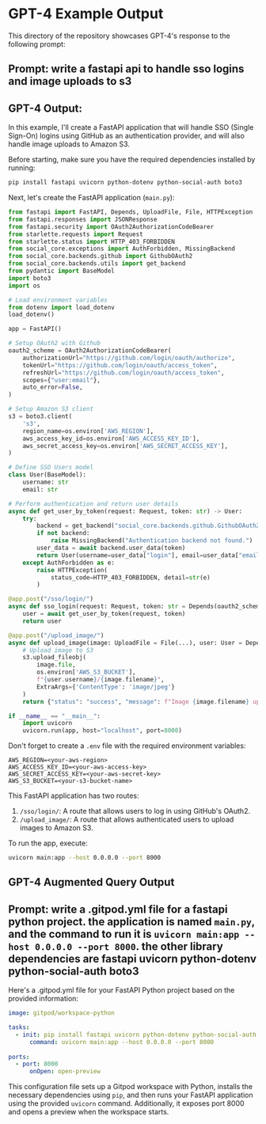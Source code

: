 # GPT-4 Example Output

This directory of the repository showcases GPT-4's response to the following prompt:

## Prompt: write a fastapi api to handle sso logins and image uploads to s3

## GPT-4 Output:

In this example, I'll create a FastAPI application that will handle SSO (Single Sign-On) logins using GitHub as an authentication provider, and will also handle image uploads to Amazon S3.

Before starting, make sure you have the required dependencies installed by running:

```sh
pip install fastapi uvicorn python-dotenv python-social-auth boto3
```

Next, let's create the FastAPI application (`main.py`):

```python
from fastapi import FastAPI, Depends, UploadFile, File, HTTPException
from fastapi.responses import JSONResponse
from fastapi.security import OAuth2AuthorizationCodeBearer
from starlette.requests import Request
from starlette.status import HTTP_403_FORBIDDEN
from social_core.exceptions import AuthForbidden, MissingBackend
from social_core.backends.github import GithubOAuth2
from social_core.backends.utils import get_backend
from pydantic import BaseModel
import boto3
import os

# Load environment variables
from dotenv import load_dotenv
load_dotenv()

app = FastAPI()

# Setup OAuth2 with Github
oauth2_scheme = OAuth2AuthorizationCodeBearer(
    authorizationUrl="https://github.com/login/oauth/authorize",
    tokenUrl="https://github.com/login/oauth/access_token",
    refreshUrl="https://github.com/login/oauth/access_token",
    scopes={"user:email"},
    auto_error=False,
)

# Setup Amazon S3 client
s3 = boto3.client(
    's3',
    region_name=os.environ['AWS_REGION'],
    aws_access_key_id=os.environ['AWS_ACCESS_KEY_ID'],
    aws_secret_access_key=os.environ['AWS_SECRET_ACCESS_KEY'],
)

# Define SSO Users model
class User(BaseModel):
    username: str
    email: str

# Perform authentication and return user details
async def get_user_by_token(request: Request, token: str) -> User:
    try:
        backend = get_backend("social_core.backends.github.GithubOAuth2")
        if not backend:
            raise MissingBackend("Authentication backend not found.")
        user_data = await backend.user_data(token)
        return User(username=user_data["login"], email=user_data["email"])
    except AuthForbidden as e:
        raise HTTPException(
            status_code=HTTP_403_FORBIDDEN, detail=str(e)
        )

@app.post("/sso/login/")
async def sso_login(request: Request, token: str = Depends(oauth2_scheme)):
    user = await get_user_by_token(request, token)
    return user

@app.post("/upload_image/")
async def upload_image(image: UploadFile = File(...), user: User = Depends(get_user_by_token)):
    # Upload image to S3
    s3.upload_fileobj(
        image.file,
        os.environ['AWS_S3_BUCKET'],
        f"{user.username}/{image.filename}",
        ExtraArgs={'ContentType': 'image/jpeg'}
    )
    return {"status": "success", "message": f"Image {image.filename} uploaded successfully"}

if __name__ == "__main__":
    import uvicorn
    uvicorn.run(app, host="localhost", port=8000)
```

Don't forget to create a `.env` file with the required environment variables:

```
AWS_REGION=<your-aws-region>
AWS_ACCESS_KEY_ID=<your-aws-access-key>
AWS_SECRET_ACCESS_KEY=<your-aws-secret-key>
AWS_S3_BUCKET=<your-s3-bucket-name>
```

This FastAPI application has two routes:

1. `/sso/login/`: A route that allows users to log in using GitHub's OAuth2.
2. `/upload_image/`: A route that allows authenticated users to upload images to Amazon S3.

To run the app, execute:

```sh
uvicorn main:app --host 0.0.0.0 --port 8000
```

## GPT-4 Augmented Query Output

## Prompt: write a .gitpod.yml file for a fastapi python project. the application is named `main.py`, and the command to run it is `uvicorn main:app --host 0.0.0.0 --port 8000`. the other library dependencies are fastapi uvicorn python-dotenv python-social-auth boto3


Here's a .gitpod.yml file for your FastAPI Python project based on the provided information:

```yaml
image: gitpod/workspace-python

tasks:
  - init: pip install fastapi uvicorn python-dotenv python-social-auth boto3
      command: uvicorn main:app --host 0.0.0.0 --port 8000
          
ports:
  - port: 8000
      onOpen: open-preview
```

This configuration file sets up a Gitpod workspace with Python, installs the necessary dependencies using `pip`, and then runs your FastAPI application using the provided `uvicorn` command. Additionally, it exposes port 8000 and opens a preview when the workspace starts.
